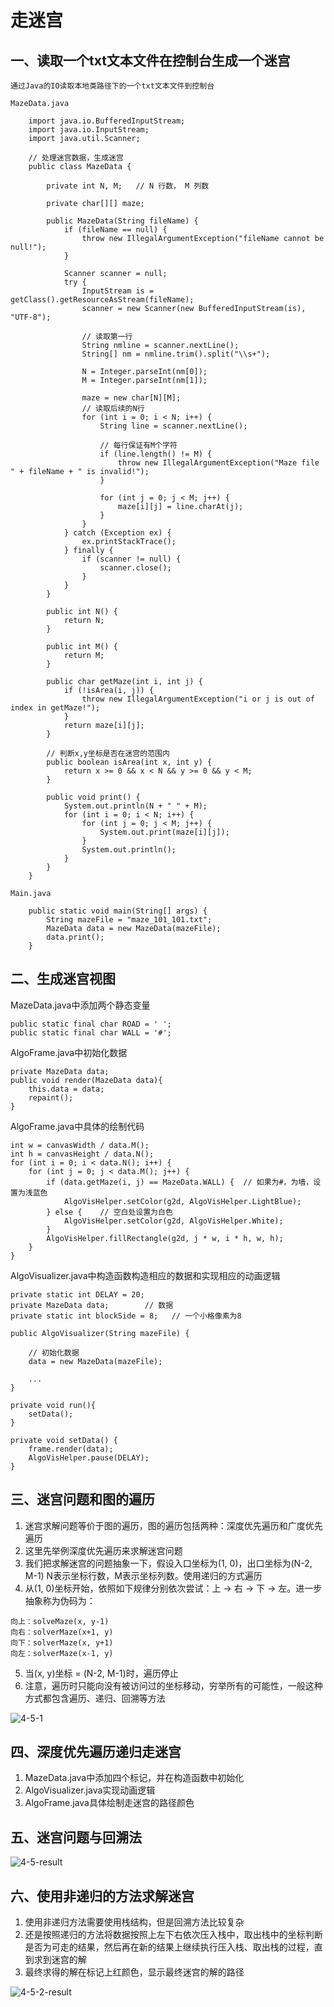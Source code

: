 # 走迷宫

## 一、读取一个txt文本文件在控制台生成一个迷宫

    通过Java的IO读取本地类路径下的一个txt文本文件到控制台
    
    MazeData.java
    
        import java.io.BufferedInputStream;
        import java.io.InputStream;
        import java.util.Scanner;
        
        // 处理迷宫数据，生成迷宫
        public class MazeData {
        
            private int N, M;   // N 行数， M 列数
        
            private char[][] maze;
        
            public MazeData(String fileName) {
                if (fileName == null) {
                    throw new IllegalArgumentException("fileName cannot be null!");
                }
        
                Scanner scanner = null;
                try {
                    InputStream is = getClass().getResourceAsStream(fileName);
                    scanner = new Scanner(new BufferedInputStream(is), "UTF-8");
        
                    // 读取第一行
                    String nmline = scanner.nextLine();
                    String[] nm = nmline.trim().split("\\s+");
        
                    N = Integer.parseInt(nm[0]);
                    M = Integer.parseInt(nm[1]);
        
                    maze = new char[N][M];
                    // 读取后续的N行
                    for (int i = 0; i < N; i++) {
                        String line = scanner.nextLine();
        
                        // 每行保证有M个字符
                        if (line.length() != M) {
                            throw new IllegalArgumentException("Maze file " + fileName + " is invalid!");
                        }
        
                        for (int j = 0; j < M; j++) {
                            maze[i][j] = line.charAt(j);
                        }
                    }
                } catch (Exception ex) {
                    ex.printStackTrace();
                } finally {
                    if (scanner != null) {
                        scanner.close();
                    }
                }
            }
        
            public int N() {
                return N;
            }
        
            public int M() {
                return M;
            }
        
            public char getMaze(int i, int j) {
                if (!isArea(i, j)) {
                    throw new IllegalArgumentException("i or j is out of index in getMaze!");
                }
                return maze[i][j];
            }
        
            // 判断x,y坐标是否在迷宫的范围内
            public boolean isArea(int x, int y) {
                return x >= 0 && x < N && y >= 0 && y < M;
            }
        
            public void print() {
                System.out.println(N + " " + M);
                for (int i = 0; i < N; i++) {
                    for (int j = 0; j < M; j++) {
                        System.out.print(maze[i][j]);
                    }
                    System.out.println();
                }
            }
        }

    Main.java 
    
        public static void main(String[] args) {
            String mazeFile = "maze_101_101.txt";
            MazeData data = new MazeData(mazeFile);
            data.print();
        }
        
## 二、生成迷宫视图

  MazeData.java中添加两个静态变量
    
    public static final char ROAD = ' ';
    public static final char WALL = '#';
        
  AlgoFrame.java中初始化数据
  
    private MazeData data;
    public void render(MazeData data){
        this.data = data;
        repaint();
    } 
  
  AlgoFrame.java中具体的绘制代码
  
    int w = canvasWidth / data.M();
    int h = canvasHeight / data.N();
    for (int i = 0; i < data.N(); i++) {
        for (int j = 0; j < data.M(); j++) {
            if (data.getMaze(i, j) == MazeData.WALL) {  // 如果为#，为墙，设置为浅蓝色
                AlgoVisHelper.setColor(g2d, AlgoVisHelper.LightBlue);
            } else {    // 空白处设置为白色
                AlgoVisHelper.setColor(g2d, AlgoVisHelper.White);
            }
            AlgoVisHelper.fillRectangle(g2d, j * w, i * h, w, h);
        }
    }
    
  AlgoVisualizer.java中构造函数构造相应的数据和实现相应的动画逻辑
  
    private static int DELAY = 20;
    private MazeData data;        // 数据
    private static int blockSide = 8;   // 一个小格像素为8
  
    public AlgoVisualizer(String mazeFile) {
    
        // 初始化数据
        data = new MazeData(mazeFile);
        
        ...
    }
  
    private void run(){
        setData();
    }

    private void setData() {
        frame.render(data);
        AlgoVisHelper.pause(DELAY);
    }
    
## 三、迷宫问题和图的遍历

  1. 迷宫求解问题等价于图的遍历，图的遍历包括两种：深度优先遍历和广度优先遍历
  2. 这里先举例深度优先遍历来求解迷宫问题
  3. 我们把求解迷宫的问题抽象一下，假设入口坐标为(1, 0)，出口坐标为(N-2, M-1) N表示坐标行数，M表示坐标列数。使用递归的方式遍历
  4. 从(1, 0)坐标开始，依照如下规律分别依次尝试：上 -> 右 -> 下 -> 左。进一步抽象称为伪码为：
  
    向上：solveMaze(x, y-1)
    向右：solverMaze(x+1, y)
    向下：solverMaze(x, y+1)
    向左：solverMaze(x-1, y)
        
  5. 当(x, y)坐标 = (N-2, M-1)时，遍历停止
  6. 注意，遍历时只能向没有被访问过的坐标移动，穷举所有的可能性，一般这种方式都包含遍历、递归、回溯等方法
  
  ![4-5-1](resources/4-5-1.png)
  
## 四、深度优先遍历递归走迷宫

  1. MazeData.java中添加四个标记，并在构造函数中初始化
  2. AlgoVisualizer.java实现动画逻辑
  3. AlgoFrame.java具体绘制走迷宫的路径颜色
  
## 五、迷宫问题与回溯法

  ![4-5-result](resources/4-5-result.png)
  
## 六、使用非递归的方法求解迷宫

  1. 使用非递归方法需要使用栈结构，但是回溯方法比较复杂
  2. 还是按照递归的方法将数据按照上左下右依次压入栈中，取出栈中的坐标判断是否为可走的结果，然后再在新的结果上继续执行压入栈、取出栈的过程，直到求到迷宫的解
  3. 最终求得的解在标记上红颜色，显示最终迷宫的解的路径
  
  ![4-5-2-result](resources/4-5-2-result.png)